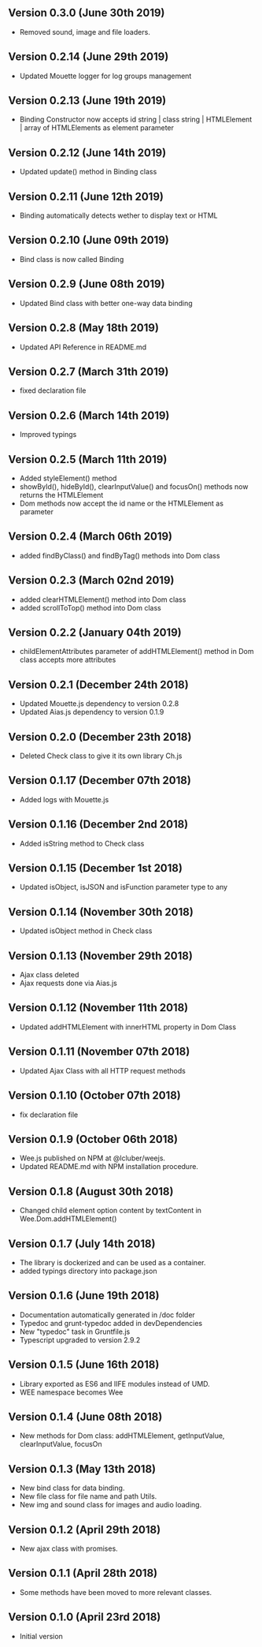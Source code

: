 ## Version 0.3.0 (June 30th 2019)

- Removed sound, image and file loaders.

## Version 0.2.14 (June 29th 2019)

- Updated Mouette logger for log groups management

## Version 0.2.13 (June 19th 2019)

- Binding Constructor now accepts id string | class string | HTMLElement | array of HTMLElements as element parameter

## Version 0.2.12 (June 14th 2019)

- Updated update() method in Binding class

## Version 0.2.11 (June 12th 2019)

- Binding automatically detects wether to display text or HTML

## Version 0.2.10 (June 09th 2019)

- Bind class is now called Binding

## Version 0.2.9 (June 08th 2019)

- Updated Bind class with better one-way data binding

## Version 0.2.8 (May 18th 2019)

- Updated API Reference in README.md

## Version 0.2.7 (March 31th 2019)

- fixed declaration file

## Version 0.2.6 (March 14th 2019)

- Improved typings

## Version 0.2.5 (March 11th 2019)

- Added styleElement() method
- showById(), hideById(), clearInputValue() and focusOn() methods now returns the HTMLElement
- Dom methods now accept the id name or the HTMLElement as parameter

## Version 0.2.4 (March 06th 2019)

- added findByClass() and findByTag() methods into Dom class

## Version 0.2.3 (March 02nd 2019)

- added clearHTMLElement() method into Dom class
- added scrollToTop() method into Dom class

## Version 0.2.2 (January 04th 2019)

- childElementAttributes parameter of addHTMLElement() method in Dom class accepts more attributes

## Version 0.2.1 (December 24th 2018)

- Updated Mouette.js dependency to version 0.2.8
- Updated Aias.js dependency to version 0.1.9

## Version 0.2.0 (December 23th 2018)

- Deleted Check class to give it its own library Ch.js

## Version 0.1.17 (December 07th 2018)

- Added logs with Mouette.js

## Version 0.1.16 (December 2nd 2018)

- Added isString method to Check class

## Version 0.1.15 (December 1st 2018)

- Updated isObject, isJSON and isFunction parameter type to any

## Version 0.1.14 (November 30th 2018)

- Updated isObject method in Check class

## Version 0.1.13 (November 29th 2018)

- Ajax class deleted
- Ajax requests done via Aias.js

## Version 0.1.12 (November 11th 2018)

- Updated addHTMLElement with innerHTML property in Dom Class

## Version 0.1.11 (November 07th 2018)

- Updated Ajax Class with all HTTP request methods

## Version 0.1.10 (October 07th 2018)

- fix declaration file

## Version 0.1.9 (October 06th 2018)

- Wee.js published on NPM at @lcluber/weejs.
- Updated README.md with NPM installation procedure.

## Version 0.1.8 (August 30th 2018)

- Changed child element option content by textContent in Wee.Dom.addHTMLElement()

## Version 0.1.7 (July 14th 2018)

- The library is dockerized and can be used as a container.
- added typings directory into package.json

## Version 0.1.6 (June 19th 2018)

- Documentation automatically generated in /doc folder
- Typedoc and grunt-typedoc added in devDependencies
- New "typedoc" task in Gruntfile.js
- Typescript upgraded to version 2.9.2

## Version 0.1.5 (June 16th 2018)

- Library exported as ES6 and IIFE modules instead of UMD.
- WEE namespace becomes Wee

## Version 0.1.4 (June 08th 2018)

- New methods for Dom class: addHTMLElement, getInputValue, clearInputValue, focusOn

## Version 0.1.3 (May 13th 2018)

- New bind class for data binding.
- New file class for file name and path Utils.
- New img and sound class for images and audio loading.

## Version 0.1.2 (April 29th 2018)

- New ajax class with promises.

## Version 0.1.1 (April 28th 2018)

- Some methods have been moved to more relevant classes.

## Version 0.1.0 (April 23rd 2018)

- Initial version
